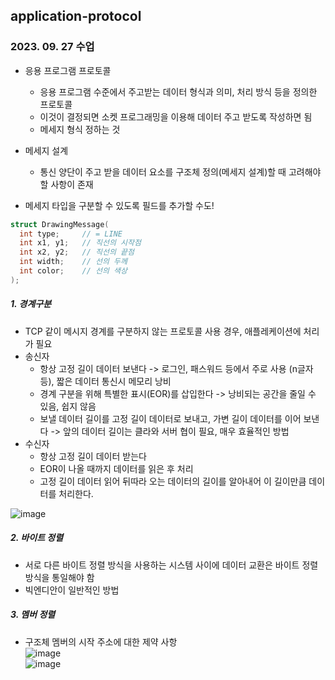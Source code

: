 ## application-protocol
### 2023. 09. 27 수업

* 응용 프로그램 프로토콜
  * 응용 프로그램 수준에서 주고받는 데이터 형식과 의미, 처리 방식 등을 정의한 프로토콜
  * 이것이 결정되면 소켓 프로그래밍을 이용해 데이터 주고 받도록 작성하면 됨
  * 메세지 형식 정하는 것  
  
 
* 메세지 설계
  * 통신 양단이 주고 받을 데이터 요소를 구조체 정의(메세지 설계)할 때 고려해야 할 사항이 존재  
  

* 메세지 타입을 구분할 수 있도록 필드를 추가할 수도!  
```C
struct DrawingMessage(
  int type;     // = LINE
  int x1, y1;   // 직선의 시작점
  int x2, y2;   // 직선의 끝점
  int width;    // 선의 두께
  int color;    // 선의 색상
);  
```
  
  
##### 1. 경계구분
* TCP 같이 메시지 경계를 구분하지 않는 프로토콜 사용 경우, 애플레케이션에 처리가 필요
* 송신자
  * 항상 고정 길이 데이터 보낸다        ->  로그인, 패스워드 등에서 주로 사용 (n글자 등), 짧은 데이터 통신시 메모리 낭비
  * 경계 구분을 위해 특별한 표시(EOR)를 삽입한다       -> 낭비되는 공간을 줄일 수 있음, 쉽지 않음
  * 보낼 데이터 길이를 고정 길이 데이터로 보내고, 가변 길이 데이터를 이어 보낸다      -> 앞의 데이터 길이는 클라와 서버 협이 필요, 매우 효율적인 방법    
* 수신자
  * 항상 고정 길이 데이터 받는다
  * EOR이 나올 때까지 데이터를 읽은 후 처리
  * 고정 길이 데이터 읽어 뒤따라 오는 데이터의 길이를 알아내어 이 길이만큼 데이터를 처리한다.
  

![image](https://github.com/MiyeongEom/NetworkGameProgramming/assets/112458035/e29faa01-c664-4145-b57d-ff43ed51ef1e)  

##### 2. 바이트 정렬
* 서로 다른 바이트 정렬 방식을 사용하는 시스템 사이에 데이터 교환은 바이트 정렬 방식을 통일해야 함
* 빅엔디안이 일반적인 방법


##### 3. 멤버 정렬
* 구조체 멤버의 시작 주소에 대한 제약 사항  
![image](https://github.com/MiyeongEom/NetworkGameProgramming/assets/112458035/de5988e1-427f-4bf9-866e-231eced723da)   
![image](https://github.com/MiyeongEom/NetworkGameProgramming/assets/112458035/9cc48e38-b998-4cbe-b3c5-b227e8a5e39b)






